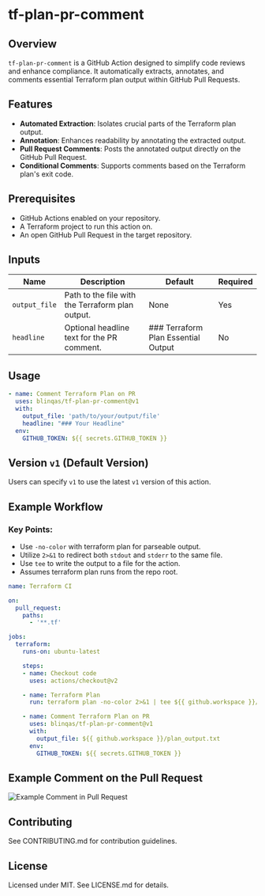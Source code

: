 # tf-plan-pr-comment

## Overview
`tf-plan-pr-comment` is a GitHub Action designed to simplify code reviews and enhance compliance. It automatically extracts, annotates, and comments essential Terraform plan output within GitHub Pull Requests.

## Features
- **Automated Extraction**: Isolates crucial parts of the Terraform plan output.
- **Annotation**: Enhances readability by annotating the extracted output.
- **Pull Request Comments**: Posts the annotated output directly on the GitHub Pull Request.
- **Conditional Comments**: Supports comments based on the Terraform plan's exit code.

## Prerequisites
- GitHub Actions enabled on your repository.
- A Terraform project to run this action on.
- An open GitHub Pull Request in the target repository.

## Inputs

| Name          | Description                                         | Default                             | Required |
|---------------|-----------------------------------------------------|-------------------------------------|----------|
| `output_file` | Path to the file with the Terraform plan output.    | None                                | Yes      |
| `headline`    | Optional headline text for the PR comment.          | ### Terraform Plan Essential Output | No       |

## Usage

```yaml
- name: Comment Terraform Plan on PR
  uses: blinqas/tf-plan-pr-comment@v1
  with:
    output_file: 'path/to/your/output/file'
    headline: "### Your Headline"
  env:
    GITHUB_TOKEN: ${{ secrets.GITHUB_TOKEN }}
```
## Version `v1` (Default Version)
Users can specify `v1` to use the latest `v1` version of this action.

## Example Workflow
### Key Points:
- Use `-no-color` with terraform plan for parseable output.
- Utilize `2>&1` to redirect both `stdout` and `stderr` to the same file.
- Use `tee` to write the output to a file for the action.
- Assumes terraform plan runs from the repo root.

```yaml
name: Terraform CI

on:
  pull_request:
    paths:
      - '**.tf'

jobs:
  terraform:
    runs-on: ubuntu-latest

    steps:
    - name: Checkout code
      uses: actions/checkout@v2

    - name: Terraform Plan
      run: terraform plan -no-color 2>&1 | tee ${{ github.workspace }}/plan_output.txt

    - name: Comment Terraform Plan on PR
      uses: blinqas/tf-plan-pr-comment@v1
      with:
        output_file: ${{ github.workspace }}/plan_output.txt
      env:
        GITHUB_TOKEN: ${{ secrets.GITHUB_TOKEN }}
```
## Example Comment on the Pull Request
![Example Comment in Pull Request](./images/example-output.png)

## Contributing
See CONTRIBUTING.md for contribution guidelines.

## License
Licensed under MIT. See LICENSE.md for details.